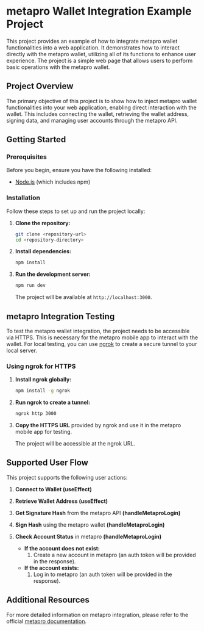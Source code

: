 # metapro Wallet Integration Example Project

This project provides an example of how to integrate metapro wallet functionalities into a web application. It demonstrates how to interact directly with the metapro wallet, utilizing all of its functions to enhance user experience. The project is a simple web page that allows users to perform basic operations with the metapro wallet.

## Project Overview

The primary objective of this project is to show how to inject metapro wallet functionalities into your web application, enabling direct interaction with the wallet. This includes connecting the wallet, retrieving the wallet address, signing data, and managing user accounts through the metapro API.

## Getting Started

### Prerequisites

Before you begin, ensure you have the following installed:

- [Node.js](https://nodejs.org/) (which includes npm)

### Installation

Follow these steps to set up and run the project locally:

1. **Clone the repository:**

   ```bash
   git clone <repository-url>
   cd <repository-directory>
   ```

2. **Install dependencies:**

   ```bash
   npm install
   ```

3. **Run the development server:**

   ```bash
   npm run dev
   ```

   The project will be available at `http://localhost:3000`.

## metapro Integration Testing

To test the metapro wallet integration, the project needs to be accessible via HTTPS. This is necessary for the metapro mobile app to interact with the wallet. For local testing, you can use [ngrok](https://ngrok.com/) to create a secure tunnel to your local server.

### Using ngrok for HTTPS

1. **Install ngrok globally:**

   ```bash
   npm install -g ngrok
   ```

2. **Run ngrok to create a tunnel:**

   ```bash
   ngrok http 3000
   ```

3. **Copy the HTTPS URL** provided by ngrok and use it in the metapro mobile app for testing.

   The project will be accessible at the ngrok URL.

## Supported User Flow

This project supports the following user actions:

1. **Connect to Wallet (useEffect)** 
2. **Retrieve Wallet Address (useEffect)** 
3. **Get Signature Hash** from the metapro API **(handleMetaproLogin)**
4. **Sign Hash** using the metapro wallet **(handleMetaproLogin)**
5. **Check Account Status** in metapro **(handleMetaproLogin)**

   - **If the account does not exist:**
     1. Create a new account in metapro (an auth token will be provided in the response).
   - **If the account exists:**
     1. Log in to metapro (an auth token will be provided in the response).

## Additional Resources

For more detailed information on metapro integration, please refer to the official [metapro documentation](https://docs.metaproprotocol.com/).